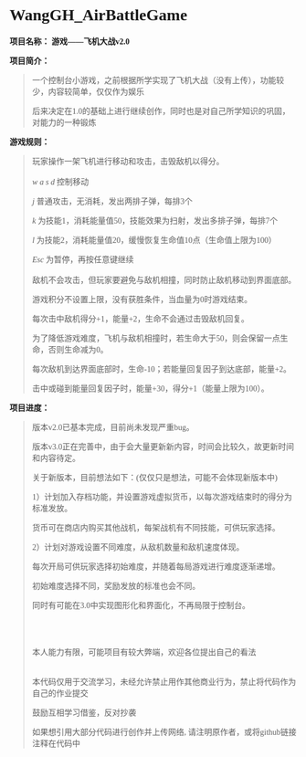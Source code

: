 <font face = "Consolas">

# WangGH_AirBattleGame

**项目名称：           游戏——飞机大战v2.0**

**项目简介：**

  > 一个控制台小游戏，之前根据所学实现了飞机大战（没有上传），功能较少，内容较简单，仅仅作为娱乐
  > 
  > 后来决定在1.0的基础上进行继续创作，同时也是对自己所学知识的巩固，对能力的一种锻炼
  > 
**游戏规则：**
  >
  > 玩家操作一架飞机进行移动和攻击，击毁敌机以得分。
  >   <br/><br/>
  > *w a s d* 控制移动
  >
  > *j*  普通攻击，无消耗，发出两排子弹，每排3个
  >
  > *k* 为技能1，消耗能量值50，技能效果为扫射，发出多排子弹，每排7个
  >
  > *l* 为技能2，消耗能量值20，缓慢恢复生命值10点（生命值上限为100）
  >
  > *Esc* 为暂停，再按任意键继续 
  >   <br/><br/>
  > 敌机不会攻击，但玩家要避免与敌机相撞，同时防止敌机移动到界面底部。 
  >
  > 游戏积分不设置上限，没有获胜条件，当血量为0时游戏结束。
  > 
  > 每次击中敌机得分+1，能量+2，生命不会通过击毁敌机回复。
  > 
  > 为了降低游戏难度，飞机与敌机相撞时，若生命大于50，则会保留一点生命，否则生命减为0。
  > 
  > 每次敌机到达界面底部时，生命-10；若能量回复因子到达底部，能量+2。
  > 
  > 击中或碰到能量回复因子时，能量+30，得分+1（能量上限为100）。

**项目进度：**

  > 版本v2.0已基本完成，目前尚未发现严重bug。
  > 
  > 版本v3.0正在完善中，由于会大量更新新内容，时间会比较久，故更新时间和内容待定。
  > 
  > 关于新版本，目前想法如下：(仅仅只是想法，可能不会体现新版本中)
  > 
  > 1）计划加入存档功能，并设置游戏虚拟货币，以每次游戏结束时的得分为标准发放。
  > 
  >    货币可在商店内购买其他战机，每架战机有不同技能，可供玩家选择。
  >    
  > 2）计划对游戏设置不同难度，从敌机数量和敌机速度体现。
  > 
  >    每次开局可供玩家选择初始难度，并随着每局游戏进行难度逐渐递增。
  >    
  >    初始难度选择不同，奖励发放的标准也会不同。
  > 
  > 同时有可能在3.0中实现图形化和界面化，不再局限于控制台。
  >                             
  >   <br/>     <br/>            
  > 本人能力有限，可能项目有较大弊端，欢迎各位提出自己的看法
  >   <br/>  <br/>                                               
  > 本代码仅用于交流学习，未经允许禁止用作其他商业行为，禁止将代码作为自己的作业提交
  > 
  > 鼓励互相学习借鉴，反对抄袭
  > 
  > 如果想引用大部分代码进行创作并上传网络, 请注明原作者，或将github链接注释在代码中
  
  </font>
